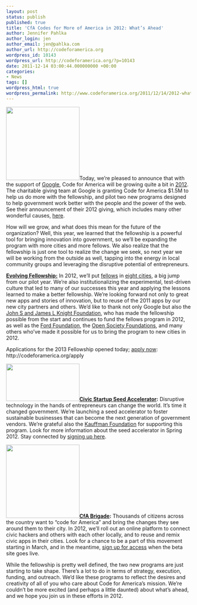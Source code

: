 ```yaml
---
layout: post
status: publish
published: true
title: 'CfA Codes for More of America in 2012: What’s Ahead'
author: Jennifer Pahlka
author_login: jen
author_email: jen@pahlka.com
author_url: http://codeforamerica.org
wordpress_id: 10143
wordpress_url: http://codeforamerica.org/?p=10143
date: 2011-12-14 03:00:44.000000000 +00:00
categories:
- News
tags: []
wordpress_html: true
wordpress_permalink: http://www.codeforamerica.org/2011/12/14/2012-whats-ahead/
---
```


<p><a href="http://codeforamerica.org/wp-content/uploads/2011/12/google.jpg"><img alt="" class="alignright size-full wp-image-10250" src="http://codeforamerica.org/wp-content/uploads/2011/12/google.jpg" title="google" width="200"/></a>Today, we’re pleased to announce that with the support of <a href="http://google.com">Google</a>, Code for America will be growing quite a bit in <a href="/2012">2012</a>. The charitable giving team at Google is granting Code for America $1.5M to help us do more with the fellowship, and pilot two new programs designed to help government work better with the people and the power of the web. See their announcement of their 2012 giving, which includes many other wonderful causes, <a href="http://www.google.com/landing/givesback/2011/">here</a>.</p>
<p>How will we grow, and what does this mean for the future of the organization? Well, this year, we learned that the fellowship is a powerful tool for bringing innovation into government, so we’ll be expanding the program with more cities and more fellows. We also realize that the fellowship is just one tool to realize the change we seek, so next year we will be working from the outside as well, tapping into the energy in local community groups and leveraging the disruptive potential of entrepreneurs.</p>
<p><strong><a href="/fellows">Evolving Fellowship:</a></strong> In 2012, we’ll put <a href="http://codeforamerica.org/2012-fellows/">fellows</a> in <a href="/cities">eight cities</a>, a big jump from our pilot year. We’re also institutionalizing the experimental, test-driven culture that led to many of our successes this year and applying the lessons learned to make a better fellowship. We’re looking forward not only to great new apps and stories of innovation, but to reuse of the 2011 apps by our new city partners and others. We’d like to thank not only Google but also the <a href="http://knightfoundation.org">John S and James L Knight Foundation</a>, who has made the fellowship possible from the start and continues to fund the fellows program in 2012, as well as the <a href="http://fordfoundation.org/">Ford Foundation</a>, the <a href="http://www.soros.org/">Open Society Foundations</a>, and many others who’ve made it possible for us to bring the program to new cities in 2012.</p>
<p>Applications for the 2013 Fellowship opened today; <a href="http://codeforamerica.org/apply">apply now</a>: http://codeforamerica.org/apply</p>
<p><a href="/accelerator"><img alt="" class="alignright size-medium wp-image-10233" height="102" src="http://codeforamerica.org/wp-content/uploads/2011/10/incubator_editedV221-300x102.png" title="incubator_editedV22" width="200"/></a><strong><a href="/accelerator">Civic Startup Seed Accelerator</a>:</strong> Disruptive technology in the hands of entrepreneurs can change the world. It’s time it changed government. We’re launching a seed accelerator to foster sustainable businesses that can become the next generation of government vendors. We’re grateful also the <a href="http://www.kauffman.org/">Kauffman Foundation</a> for supporting this program. Look for more information about the seed accelerator in Spring 2012. Stay connected by <a href="/accelerator">signing up here</a>.</p>
<p><a href="/brigade"><img alt="" class="alignright size-medium wp-image-10234" src="http://codeforamerica.org/wp-content/uploads/2011/10/CfA_Brigade_logo_FINAL-300x120.png" title="CfA_Brigade_logo_FINAL" width="200"/></a><strong><a href="/brigade">CfA Brigade</a>:</strong> Thousands of citizens across the country want to “code for America” and bring the changes they see around them to their city. In 2012, we’ll roll out an online platform to connect civic hackers and others with each other locally, and to reuse and remix civic apps in their cities. Look for a chance to be a part of this movement starting in March, and in the meantime, <a href="/brigade">sign up for access</a> when the beta site goes live.</p>
<p>While the fellowship is pretty well defined, the two new programs are just starting to take shape. There’s a lot to do in terms of strategy, execution, funding, and outreach. We’d like these programs to reflect the desires and creativity of all of you who care about Code for America’s mission. We’re couldn’t be more excited (and perhaps a little daunted) about what’s ahead, and we hope you join us in these efforts in 2012.</p>
